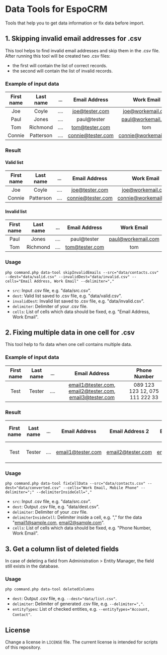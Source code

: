 # Data Tools for EspoCRM

Tools that help you to get data information or fix data before import.

## 1. Skipping invalid email addresses for .csv

This tool helps to find invalid email addresses and skip them in the .csv file.
After running this tool will be created two .csv files:

- the first will contain the list of correct records.
- the second will contain the list of invalid records.

### Example of input data

| First name | Last name |  ... | Email Address | Work Email |
|:----:|:----:|:----:| :----:| :----:|
| Joe |  Coyle | .... | joe@tester.com | joe@workemail.com |
| Paul | Jones | .... | paul@tester | paul@workemail.com |
| Tom |  Richmond | .... | tom@tester.com | tom |
| Connie |  Patterson | .... | connie@tester.com | connie@workemail.com  |

### Result

#### Valid list

| First name | Last name |  ... | Email Address | Work Email |
|:----:|:----:|:----:| :----:| :----:|
| Joe |  Coyle | .... | joe@tester.com | joe@workemail.com |
| Connie |  Patterson | .... | connie@tester.com | connie@workemail.com  |

#### Invalid list

| First name | Last name |  ... | Email Address | Work Email |
|:----:|:----:|:----:| :----:| :----:|
| Paul | Jones | .... | paul@tester | paul@workemail.com |
| Tom |  Richmond | .... | tom@tester.com | tom |

### Usage

```
php command.php data-tool skipInvalidEmails --src="data/contacts.csv" --dest="data/valid.csv" --invalidDest="data/invalid.csv" --cells="Email Address, Work Email" --delimiter=","
```

- `src`: Input .csv file, e.g. "data/src.csv".
- `dest`: Valid list saved to .csv file, e.g. "data/valid.csv".
- `invalidDest`: Invalid list saved to .csv file, e.g. "data/invalid.csv".
- `delimiter`: Delimiter of your .csv file.
- `cells`: List of cells which data should be fixed, e.g. "Email Address, Work Email".

## 2. Fixing multiple data in one cell for .csv

This tool help to fix data when one cell contains multiple data.

### Example of input data

| First name | Last name |  ... | Email Address | Phone Number |
|:----:|:----:|:----:| :----:| :----:|
| Test |  Tester | .... | email1@tester.com, email2@tester.com, email3@tester.com | 089 123 123 12, 075 111 222 33 |

### Result

| First name | Last name |  ... | Email Address | Email Address 2 | Email Address 3 | Phone Number | Phone Number 2 |
|:----:|:----:|:----:| :----:| :----:|:----:|:----:|:----:|
| Test |  Tester | .... | email1@tester.com | email2@tester.com | email3@tester.com | 089 123 123 12 | 075 111 222 33 |

### Usage

```
php command.php data-tool fixCellData --src="data/contacts.csv" --dest="data/converted.csv" --cells="Work Email, Mobile Phone" --delimiter=";" --delimiterInsideCell=","
```

- `src`: Input .csv file, e.g. "data/src.csv".
- `dest`: Output .csv file, e.g. "data/dest.csv".
- `delimiter`: Delimiter of your .csv file.
- `delimiterInsideCell`: Delimiter inside a cell, e.g. "," for the data "email1@sample.com, email2@sample.com".
- `cells`: List of cells which data should be fixed, e.g. "Phone Number, Work Email".

## 3. Get a column list of deleted fields

In case of deleting a field from Administration > Entity Manager, the field still exists in the database.

### Usage

```
php command.php data-tool deletedColumns
```

- `dest`: Output .csv file, e.g. `--dest="data/list.csv"`.
- `delimiter`: Delimiter of generated .csv file, e.g. `--delimiter=","`.
- `entityTypes`: List of checked entities, e.g. `--entityTypes="Account, Contact"`.

## License

Change a license in `LICENSE` file. The current license is intended for scripts of this repository.
